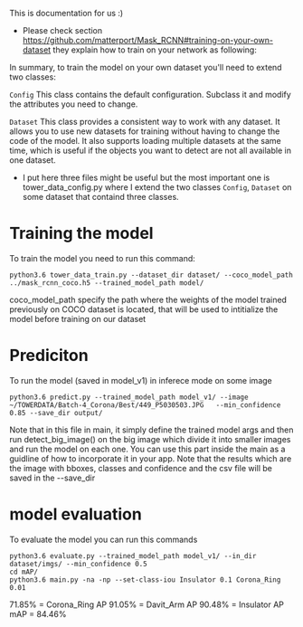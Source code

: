 This is documentation for us :)

* Please check section  https://github.com/matterport/Mask_RCNN#training-on-your-own-dataset
they explain how to train on your network as following:

In summary, to train the model on your own dataset you'll need to extend two classes:

```Config``` This class contains the default configuration. Subclass it and modify the attributes you need to change.

```Dataset``` This class provides a consistent way to work with any dataset. It allows you to use new datasets for training without having to change the code of the model. It also supports loading multiple datasets at the same time, which is useful if the objects you want to detect are not all available in one dataset.

* I put here three files might be useful but the most important one is tower_data_config.py where I extend the two classes ```Config```, ```Dataset``` on some dataset that containd three classes.




# Training the model
To train the model you need to run this command:
```    
python3.6 tower_data_train.py --dataset_dir dataset/ --coco_model_path ../mask_rcnn_coco.h5 --trained_model_path model/     
```    
coco_model_path specify the path where the weights of the model trained previously on COCO dataset is located, that will be used
to intitialize the model before training on our dataset

# Prediciton
To run the  model (saved in model_v1) in inferece mode on some image 
```    
python3.6 predict.py --trained_model_path model_v1/ --image ~/TOWERDATA/Batch-4_Corona/Best/449_P5030503.JPG   --min_confidence 0.85 --save_dir output/
```    
Note that in this file in main, it simply define the trained model args and then run detect_big_image() on the big image which divide it into smaller images and run the model on each one. You can use this part inside the main as a guidline of how to incorporate it in your app. Note that the results which are the image  with bboxes, classes and confidence and the csv file will be saved in the --save_dir

# model evaluation
To evaluate the model you can run this commands
```    
python3.6 evaluate.py --trained_model_path model_v1/ --in_dir dataset/imgs/ --min_confidence 0.5
cd mAP/
python3.6 main.py -na -np --set-class-iou Insulator 0.1 Corona_Ring 0.01
```    
71.85% = Corona_Ring AP 
91.05% = Davit_Arm AP 
90.48% = Insulator AP
mAP = 84.46%

